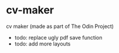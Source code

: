 # cv-maker

cv maker (made as part of The Odin Project)

- todo: replace ugly pdf save function
- todo: add more layouts